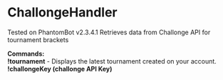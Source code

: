 # ChallongeHandler
Tested on PhantomBot v2.3.4.1
Retrieves data from Challonge API for tournament brackets

**Commands:**  
**!tournament** - Displays the latest tournament created on your account.  
**!challongeKey (challonge API Key)**  
